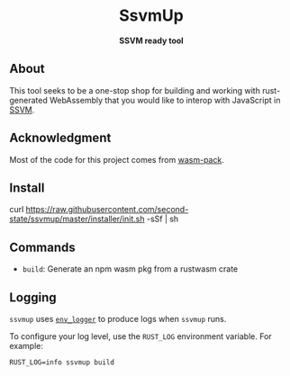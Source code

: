 <div align="center">

  <h1>SsvmUp</h1>

  <p>
    <strong>SSVM ready tool</strong>
  </p>
</div>

## About

This tool seeks to be a one-stop shop for building and working with rust-
generated WebAssembly that you would like to interop with JavaScript in [SSVM].

[SSVM]: https://github.com/second-state/SSVM

## Acknowledgment

Most of the code for this project comes from [wasm-pack].

[wasm-pack]: https://github.com/rustwasm/wasm-pack

## Install

curl https://raw.githubusercontent.com/second-state/ssvmup/master/installer/init.sh -sSf | sh

## Commands

- `build`: Generate an npm wasm pkg from a rustwasm crate

## Logging

`ssvmup` uses [`env_logger`] to produce logs when `ssvmup` runs.

To configure your log level, use the `RUST_LOG` environment variable. For example:

```
RUST_LOG=info ssvmup build
```

[`env_logger`]: https://crates.io/crates/env_logger
